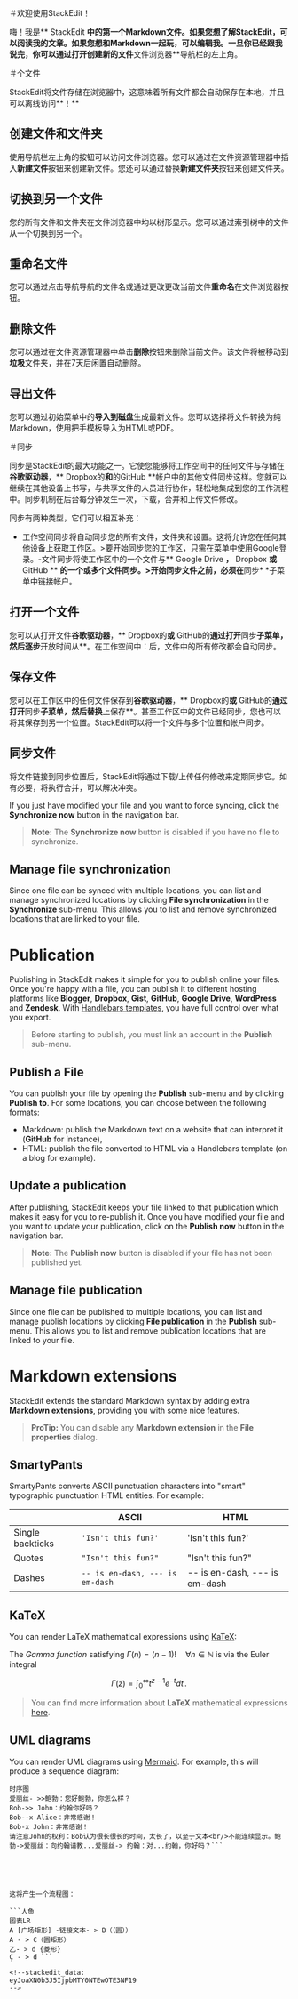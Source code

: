 ＃欢迎使用StackEdit！

嗨！我是** StackEdit **中的第一个Markdown文件。如果您想了解StackEdit，可以阅读我的文章。如果您想和Markdown一起玩，可以编辑我。一旦你已经跟我说完，你可以通过打开创建新的文件**文件浏览器**导航栏的左上角。


＃个文件

StackEdit将文件存储在浏览器中，这意味着所有文件都会自动保存在本地，并且可以离线访问**！**

## 创建文件和文件夹

使用导航栏左上角的按钮可以访问文件浏览器。您可以通过在文件资源管理器中插入**新建文件**按钮来创建新文件。您还可以通过替换**新建文件夹**按钮来创建文件夹。

## 切换到另一个文件

您的所有文件和文件夹在文件浏览器中均以树形显示。您可以通过索引树中的文件从一个切换到另一个。

## 重命名文件

您可以通过点击导航导航的文件名或通过更改更改当前文件**重命名**在文件浏览器按钮。

## 删除文件

您可以通过在文件资源管理器中单击**删除**按钮来删除当前文件。该文件将被移动到**垃圾**文件夹，并在7天后闲置自动删除。

## 导出文件

您可以通过初始菜单中的**导入到磁盘**生成最新文件。您可以选择将文件转换为纯Markdown，使用把手模板导入为HTML或PDF。


＃同步

同步是StackEdit的最大功能之一。它使您能够将工作空间中的任何文件与存储在**谷歌驱动器**，** Dropbox的**和**的GitHub **帐户中的其他文件同步这样。您就可以继续在其他设备上书写，与共享文件的人员进行协作，轻松地集成到您的工作流程中。同步机制在后台每分钟发生一次，下载，合并和上传文件修改。

同步有两种类型，它们可以相互补充：

- 工作空间同步将自动同步您的所有文件，文件夹和设置。这将允许您在任何其他设备上获取工作区。>要开始同步您的工作区，只需在菜单中使用Google登录。-文件同步将使工作区中的一个文件与** Google Drive **，** Dropbox **或** GitHub ** **的一个或多个文件同步。>开始同步文件之前，必须在**同步* *子菜单中链接帐户。                                





## 打开一个文件

您可以从打开文件**谷歌驱动器**，** Dropbox的**或** GitHub的**通过打开**同步**子菜单，然后逐步**开放时间从**。在工作空间中：后，文件中的所有修改都会自动同步。

## 保存文件

您可以在工作区中的任何文件保存到**谷歌驱动器**，** Dropbox的**或** GitHub的**通过打开**同步**子菜单，然后替换**上保存**。甚至工作区中的文件已经同步，您也可以将其保存到另一个位置。StackEdit可以将一个文件与多个位置和帐户同步。

## 同步文件

将文件链接到同步位置后，StackEdit将通过下载/上传任何修改来定期同步它。如有必要，将执行合并，可以解决冲突。

If you just have modified your file and you want to force syncing, click the **Synchronize now** button in the navigation bar.

> **Note:** The **Synchronize now** button is disabled if you have no file to synchronize.

## Manage file synchronization

Since one file can be synced with multiple locations, you can list and manage synchronized locations by clicking **File synchronization** in the **Synchronize** sub-menu. This allows you to list and remove synchronized locations that are linked to your file.


# Publication

Publishing in StackEdit makes it simple for you to publish online your files. Once you're happy with a file, you can publish it to different hosting platforms like **Blogger**, **Dropbox**, **Gist**, **GitHub**, **Google Drive**, **WordPress** and **Zendesk**. With [Handlebars templates](http://handlebarsjs.com/), you have full control over what you export.

> Before starting to publish, you must link an account in the **Publish** sub-menu.

## Publish a File

You can publish your file by opening the **Publish** sub-menu and by clicking **Publish to**. For some locations, you can choose between the following formats:

- Markdown: publish the Markdown text on a website that can interpret it (**GitHub** for instance),
- HTML: publish the file converted to HTML via a Handlebars template (on a blog for example).

## Update a publication

After publishing, StackEdit keeps your file linked to that publication which makes it easy for you to re-publish it. Once you have modified your file and you want to update your publication, click on the **Publish now** button in the navigation bar.

> **Note:** The **Publish now** button is disabled if your file has not been published yet.

## Manage file publication

Since one file can be published to multiple locations, you can list and manage publish locations by clicking **File publication** in the **Publish** sub-menu. This allows you to list and remove publication locations that are linked to your file.


# Markdown extensions

StackEdit extends the standard Markdown syntax by adding extra **Markdown extensions**, providing you with some nice features.

> **ProTip:** You can disable any **Markdown extension** in the **File properties** dialog.


## SmartyPants

SmartyPants converts ASCII punctuation characters into "smart" typographic punctuation HTML entities. For example:

|                |ASCII                          |HTML                         |
|----------------|-------------------------------|-----------------------------|
|Single backticks|`'Isn't this fun?'`            |'Isn't this fun?'            |
|Quotes          |`"Isn't this fun?"`            |"Isn't this fun?"            |
|Dashes          |`-- is en-dash, --- is em-dash`|-- is en-dash, --- is em-dash|


## KaTeX

You can render LaTeX mathematical expressions using [KaTeX](https://khan.github.io/KaTeX/):

The *Gamma function* satisfying $\Gamma(n) = (n-1)!\quad\forall n\in\mathbb N$ is via the Euler integral

$$
\Gamma(z) = \int_0^\infty t^{z-1}e^{-t}dt\,.
$$

> You can find more information about **LaTeX** mathematical expressions [here](http://meta.math.stackexchange.com/questions/5020/mathjax-basic-tutorial-and-quick-reference).


## UML diagrams

You can render UML diagrams using [Mermaid](https://mermaidjs.github.io/). For example, this will produce a sequence diagram:

```人鱼
时序图
爱丽丝- >>鲍勃：您好鲍勃，你怎么样？
Bob->> John：约翰你好吗？
Bob--x Alice：非常感谢！
Bob-x John：非常感谢！
请注意John的权利：Bob认为很长很长的时间，太长了，以至于文本<br/>不能连续显示。鲍勃->爱丽丝：向约翰请教...爱丽丝-> 约翰：对...约翰，你好吗？```





这将产生一个流程图：

```人鱼
图表LR 
A [广场矩形] -链接文本- > B（（圆））
A - > C（圆矩形）
乙- > d {菱形} 
Ç - > d ```

<!--stackedit_data:
eyJoaXN0b3J5IjpbMTY0NTEwOTE3NF19
-->